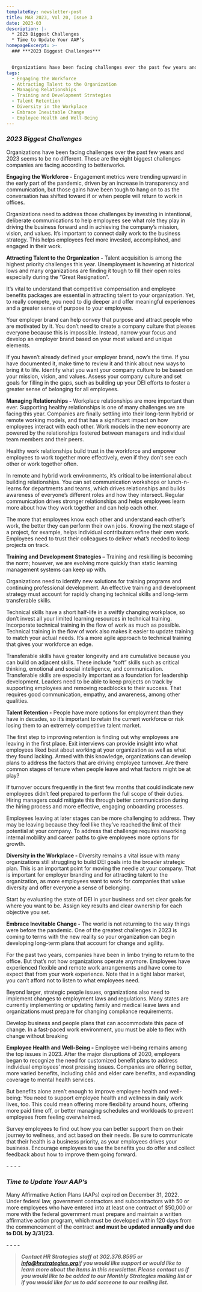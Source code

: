 ```yaml
---
templateKey: newsletter-post
title: MAR 2023, Vol 20, Issue 3
date: 2023-03
description: |-
  * 2023 Biggest Challenges
  * Time to Update Your AAP’s
homepageExcerpt: >-
  ### ***2023 Biggest Challenges***


  Organizations have been facing challenges over the past few years and 2023 seems to be no different. These are the eight biggest challenges companies are facing according to betterworks.
tags:
  - Engaging the Workforce
  - Attracting Talent to the Organization
  - Managing Relationships
  - Training and Development Strategies
  - Talent Retention
  - Diversity in the Workplace
  - Embrace Inevitable Change
  - Employee Health and Well-Being
---
```

### ***2023 Biggest Challenges***

Organizations have been facing challenges over the past few years and 2023 seems to be no different. These are the eight biggest challenges companies are facing according to betterworks.

**Engaging the Workforce -** Engagement metrics were trending upward in the early part of the pandemic, driven by an increase in transparency and communication, but those gains have been tough to hang on to as the conversation has shifted toward if or when people will return to work in offices.

Organizations need to address those challenges by investing in intentional, deliberate communications to help employees see what role they play in driving the business forward and in achieving the company’s mission, vision, and values. It’s important to connect daily work to the business strategy. This helps employees feel more invested, accomplished, and engaged in their work.

**Attracting Talent to the Organization -** Talent acquisition is among the highest priority challenges this year. Unemployment is hovering at historical lows and many organizations are finding it tough to fill their open roles especially during the “Great Resignation”.

It’s vital to understand that competitive compensation and employee benefits packages are essential in attracting talent to your organization. Yet, to really compete, you need to dig deeper and offer meaningful experiences and a greater sense of purpose to your employees.

Your employer brand can help convey that purpose and attract people who are motivated by it. You don’t need to create a company culture that pleases everyone because this is impossible. Instead, narrow your focus and develop an employer brand based on your most valued and unique elements.

If you haven’t already defined your employer brand, now’s the time. If you have documented it, make time to review it and think about new ways to bring it to life. Identify what you want your company culture to be based on your mission, vision, and values. Assess your company culture and set goals for filling in the gaps, such as building up your DEI efforts to foster a greater sense of belonging for all employees.

**Managing Relationships -** Workplace relationships are more important than ever. Supporting healthy relationships is one of many challenges we are facing this year. Companies are finally settling into their long-term hybrid or remote working models, and that has a significant impact on how employees interact with each other. Work models in the new economy are powered by the relationships fostered between managers and individual team members and their peers.

Healthy work relationships build trust in the workforce and empower employees to work together more effectively, even if they don’t see each other or work together often.

In remote and hybrid work environments, it’s critical to be intentional about building relationships. You can set communication workshops or lunch-n-learns for departments and teams, which drives relationships and builds awareness of everyone’s different roles and how they intersect. Regular communication drives stronger relationships and helps employees learn more about how they work together and can help each other.

The more that employees know each other and understand each other’s work, the better they can perform their own jobs. Knowing the next stage of a project, for example, helps individual contributors refine their own work. Employees need to trust their colleagues to deliver what’s needed to keep projects on track.

**Training and Development Strategies –** Training and reskilling is becoming the norm; however, we are evolving more quickly than static learning management systems can keep up with.

Organizations need to identify new solutions for training programs and continuing professional development. An effective training and development strategy must account for rapidly changing technical skills and long-term transferable skills.

Technical skills have a short half-life in a swiftly changing workplace, so don’t invest all your limited learning resources in technical training. Incorporate technical training in the flow of work as much as possible. Technical training in the flow of work also makes it easier to update training to match your actual needs. It’s a more agile approach to technical training that gives your workforce an edge.

Transferable skills have greater longevity and are cumulative because you can build on adjacent skills. These include “soft” skills such as critical thinking, emotional and social intelligence, and communication. Transferable skills are especially important as a foundation for leadership development. Leaders need to be able to keep projects on track by supporting employees and removing roadblocks to their success. That requires good communication, empathy, and awareness, among other qualities.

**Talent Retention -** People have more options for employment than they have in decades, so it’s important to retain the current workforce or risk losing them to an extremely competitive talent market.

The first step to improving retention is finding out why employees are leaving in the first place. Exit interviews can provide insight into what employees liked best about working at your organization as well as what they found lacking. Armed with this knowledge, organizations can develop plans to address the factors that are driving employee turnover. Are there common stages of tenure when people leave and what factors might be at play?

If turnover occurs frequently in the first few months that could indicate new employees didn’t feel prepared to perform the full scope of their duties. Hiring managers could mitigate this through better communication during the hiring process and more effective, engaging onboarding processes.

Employees leaving at later stages can be more challenging to address. They may be leaving because they feel like they’ve reached the limit of their potential at your company. To address that challenge requires reworking internal mobility and career paths to give employees more options for growth.

**Diversity in the Workplace -** Diversity remains a vital issue with many organizations still struggling to build DEI goals into the broader strategic plan. This is an important point for moving the needle at your company. That is important for employer branding and for attracting talent to the organization, as more employees want to work for companies that value diversity and offer everyone a sense of belonging.

Start by evaluating the state of DEI in your business and set clear goals for where you want to be. Assign key results and clear ownership for each objective you set.

**Embrace Inevitable Change -** The world is not returning to the way things were before the pandemic. One of the greatest challenges in 2023 is coming to terms with the new reality so your organization can begin developing long-term plans that account for change and agility.

For the past two years, companies have been in limbo trying to return to the office. But that’s not how organizations operate anymore. Employees have experienced flexible and remote work arrangements and have come to expect that from your work experience. Note that in a tight labor market, you can’t afford not to listen to what employees need.

Beyond larger, strategic people issues, organizations also need to implement changes to employment laws and regulations. Many states are currently implementing or updating family and medical leave laws and organizations must prepare for changing compliance requirements.

Develop business and people plans that can accommodate this pace of change. In a fast-paced work environment, you must be able to flex with change without breaking

**Employee Health and Well-Being -** Employee well-being remains among the top issues in 2023. After the major disruptions of 2020, employers began to recognize the need for customized benefit plans to address individual employees’ most pressing issues. Companies are offering better, more varied benefits, including child and elder care benefits, and expanding coverage to mental health services.

But benefits alone aren’t enough to improve employee health and well-being: You need to support employee health and wellness in daily work lives, too. This could mean offering more flexibility around hours, offering more paid time off, or better managing schedules and workloads to prevent employees from feeling overwhelmed.

Survey employees to find out how you can better support them on their journey to wellness, and act based on their needs. Be sure to communicate that their health is a business priority, as your employees drives your business. Encourage employees to use the benefits you do offer and collect feedback about how to improve them going forward.

\-﻿ - - -

### ***Time to Update Your AAP’s***

Many Affirmative Action Plans (AAPs) expired on December 31, 2022. Under federal law, government contractors and subcontractors with 50 or more employees who have entered into at least one contract of $50,000 or more with the federal government must prepare and maintain a written affirmative action program, which must be developed within 120 days from the commencement of the contract **and must be updated annually and due to DOL by 3/31/23.**

**\-﻿ - - -**

> ***Contact HR Strategies staff at 302.376.8595 or [info@hrstrategies.org](mailto:info@hrstrategies.org)if you would like support or would like to learn more about the items in this newsletter. Please contact us if you would like to be added to our Monthly Strategies mailing list or if you would like for us to add someone to our mailing list.***